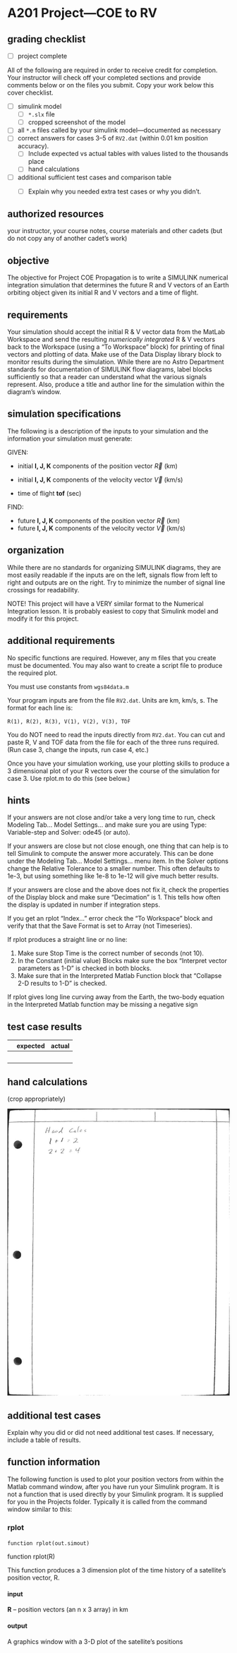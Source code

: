 # A201 Project—COE to RV



## grading checklist 

- [ ] project complete

All of the following are required in order to receive credit for completion. Your instructor will check off your completed sections and provide comments below or on the files you submit. Copy your work below this cover checklist.

- [ ] simulink model
  - [ ] `*.slx` file
  - [ ] cropped screenshot of the model

- [ ] all `*.m` files called by your simulink model—documented as necessary
- [ ] correct answers for cases 3–5 of `RV2.dat` (within 0.01 km position accuracy). 
  - [ ] Include expected vs actual tables with values listed to the thousands place
  - [ ] hand calculations
- [ ] additional sufficient test cases and comparison table
  - [ ] Explain why you needed extra test cases or why you didn’t. 




## authorized resources

 your instructor, your course notes, course materials and other cadets (but do not copy any of another cadet’s work)



## objective

The objective for Project COE Propagation is to write a SIMULINK numerical integration simulation that determines the future R and V vectors of an Earth orbiting object given its initial R and V vectors and a time of flight.

 

## requirements 

Your simulation should accept the initial R & V vector data from the MatLab Workspace and send the resulting *numerically integrated* R & V vectors back to the Workspace (using a “To Workspace” block) for printing of final vectors and plotting of data. Make use of the Data Display library block to monitor results during the simulation. While there are no Astro Department standards for documentation of SIMULINK flow diagrams, label blocks sufficiently so that a reader can understand what the various signals represent. Also, produce a title and author line for the simulation within the diagram’s window.



## simulation specifications

The following is a description of the inputs to your simulation and the information your simulation must generate:

 

GIVEN:

- initial **I, J, K** components of the position vector $\vec{R}$ (km)

- initial **I, J, K** components of the velocity vector $\vec{V}$ (km/s)

- time of flight **tof** (sec)

 

FIND:

- future **I, J, K** components of the position vector $\vec{R}$ (km)
- future **I, J, K** components of the velocity vector $\vec{V}$ (km/s)



## organization

While there are no standards for organizing SIMULINK diagrams, they are most easily readable if the inputs are on the left, signals flow from left to right and outputs are on the right. Try to minimize the number of signal line crossings for readability.

NOTE! This project will have a VERY similar format to the Numerical Integration lesson. It is probably easiest to copy that Simulink model and modify it for this project.



## additional requirements

No specific functions are required. However, any m files that you create must be documented. You may also want to create a script file to produce the required plot.

You must use constants from `wgs84data.m` 

Your program inputs are from the file `RV2.dat`. Units are km, km/s, s. The format for each line is:

```       
R(1), R(2), R(3), V(1), V(2), V(3), TOF
```

You do NOT need to read the inputs directly from `RV2.dat`. You can cut and paste R, V and TOF data from the file for each of the three runs required. (Run case 3, change the inputs, run case 4, etc.) 

Once you have your simulation working, use your plotting skills to produce a 3 dimensional plot of your R vectors over the course of the simulation for case 3. Use rplot.m to do this (see below.)



## hints

If your answers are not close and/or take a very long time to run, check Modeling Tab… Model Settings… and make sure you are using Type: Variable-step and Solver: ode45 (or auto).

If your answers are close but not close enough, one thing that can help is to tell Simulink to compute the answer more accurately. This can be done under the Modeling Tab… Model Settings… menu item. In the Solver options change the Relative Tolerance to a smaller number. This often defaults to 1e-3, but using something like 1e-8 to 1e-12 will give much better results.

If your answers are close and the above does not fix it, check the properties of the Display block and make sure “Decimation” is 1. This tells how often the display is updated in number if integration steps.

If you get an rplot “Index…” error check the “To Workspace” block and verify that that the Save Format is set to Array (not Timeseries).

If rplot produces a straight line or no line: 
1) Make sure Stop Time is the correct number of seconds (not 10). 
2) In the Constant (initial value) Blocks make sure the box “Interpret vector parameters as 1-D” is checked in both blocks. 
3) Make sure that in the Interpreted Matlab Function block that “Collapse 2-D results to 1-D” is checked.

If rplot gives long line curving away from the Earth, the two-body equation in the Interpreted Matlab function may be missing a negative sign



## test case results

|      | expected | actual |
| ---- | -------- | ------ |
|      |          |        |
|      |          |        |
|      |          |        |
|      |          |        |
|      |          |        |



## hand calculations

(crop appropriately)

![](../sources/hand_calc_example.jpg)



## additional test cases

Explain why you did or did not need additional test cases. If necessary, include a table of results. 



## function information

The following function is used to plot your position vectors from within the Matlab command window, after you have run your Simulink program.  It is not a function that is used directly by your Simulink program. It is supplied for you in the Projects folder. Typically it is called from the command window similar to this: 


### rplot

`function rplot(out.simout)`   

function rplot(R)

This function produces a 3 dimension plot of the time history of a satellite’s position vector, R.

#### input

**R** – position vectors (an n x 3 array) in km

#### output

A graphics window with a 3-D plot of the satellite’s positions
